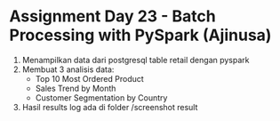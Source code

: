 # Assignment Day 23 - Batch Processing with PySpark (Ajinusa)

1. Menampilkan data dari postgresql table retail dengan pyspark
2. Membuat 3 analisis data:
	- Top 10 Most Ordered Product
	- Sales Trend by Month
	- Customer Segmentation by Country
3. Hasil results log ada di folder /screenshot result